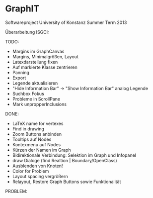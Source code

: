 GraphIT
=======

Softwareproject University of Konstanz Summer Term 2013

Überarbeitung ISGCI:

TODO:
   - Margins im GraphCanvas
   - Margins, Minimalgrößen, Layout
   - Latexdarstellung fixen
   - Auf markierte Klasse zentrieren
   - Panning
   - Export
   - Legende aktualisieren
   - "Hide Information Bar" -> "Show Information Bar" analog Legende
   - Suchbox Fokus
   - Probleme in ScrollPane
   - Mark unpropperInclusions
   
DONE:
   - LaTeX name for vertexes
   - Find in drawing
   - Zoom Buttons anbinden
   - Tooltips auf Nodes
   - Kontexmenu auf Nodes
   - Kürzen der Namen im Graph
   - Bidirektionale Verbindung: Selektion im Graph und Infopanel
   - draw Dialoge (find Realtion | Boundary/OpenClass)
   - Ausblenden von Knoten!
   - Color for Problem
   - Layout spacing vergrößern
   - Relayout, Restore Graph Buttons sowie Funktionalität
   
PROBLEM:
